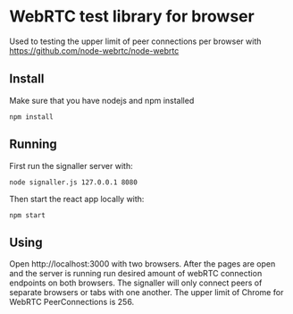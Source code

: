 # WebRTC test library for browser

Used to testing the upper limit of peer connections per browser with https://github.com/node-webrtc/node-webrtc

## Install

Make sure that you have nodejs and npm installed

`npm install`

## Running
First run the signaller server with:

```
node signaller.js 127.0.0.1 8080
```

Then start the react app locally with:

```
npm start
```

## Using

Open http://localhost:3000 with two browsers. After the pages are open and the server is running run desired amount of
webRTC connection endpoints on both browsers. The signaller will only connect peers of separate browsers or tabs with
one another. The upper limit of Chrome for WebRTC PeerConnections is 256.